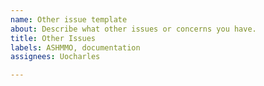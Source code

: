 ```yaml
---
name: Other issue template
about: Describe what other issues or concerns you have.
title: Other Issues
labels: ASHMMO, documentation
assignees: Uocharles

---
```



